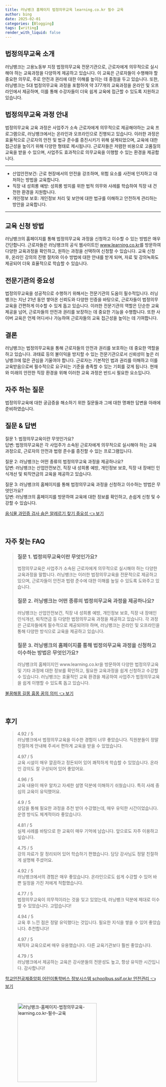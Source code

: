 ```yaml
---
title: 러닝뱅크 홈페이지 법정의무교육 learning.co.kr 필수 교육
author: bing
date: 2025-02-01
categories: [Blogging]
tags: [writing]
render_with_liquid: false
---
```



<h2 id='법정의무교육소개'>법정의무교육 소개</h2>

<p>러닝뱅크는 고용노동부 지정 법정의무교육 전문기관으로, 근로자에게 의무적으로 실시해야 하는 교육과정을 다양하게 제공하고 있습니다. 이 교육은 근로자들이 수행해야 할 중요한 의무로, 주로 안전과 권리에 대한 이해를 높이는 데 중점을 두고 있습니다. 또한, 러닝뱅크는 5대 법정의무교육 과정을 포함하여 약 377개의 교육과정을 온라인 및 오프라인에서 제공하며, 이를 통해 수강자들이 더욱 쉽게 교육에 접근할 수 있도록 지원하고 있습니다.</p>

<h2 id='법정의무교육과정안내'>법정의무교육 과정 안내</h2>

<p>법정의무교육 교육 과정은 사업주가 소속 근로자에게 의무적으로 제공해야하는 교육 프로그램으로, 러닝뱅크에서는 온라인과 오프라인으로 진행되고 있습니다. 이러한 과정은 효율적으로 근로자의 안전 및 법규 준수를 증진시키기 위해 설계되었으며, 교육에 대한 접근성을 높이기 위해 다양한 형태로 제시됩니다. 근로자들은 저렴한 비용으로 고품질의 교육을 받을 수 있으며, 사업주도 효과적으로 의무교육을 이행할 수 있는 환경을 제공합니다.</p>

<hr />

<ul>
    <li>산업안전보건: 근로 현장에서의 안전을 강조하며, 위험 요소를 사전에 인지하고 대처하는 방법을 교육합니다.</li>
    <li>직장 내 성희롱 예방: 성희롱 방지를 위한 법적 의무와 사례를 학습하여 직장 내 건전한 환경을 지원합니다.</li>
    <li>개인정보 보호: 개인정보 처리 및 보안에 대한 법규를 이해하고 안전하게 관리하는 방안을 교육합니다.</li>
</ul>

<hr />

<h2 id='교육신청방법'>교육 신청 방법</h2>

<p>러닝뱅크의 홈페이지를 통해 법정의무교육 과정을 신청하고 이수할 수 있는 방법은 매우 간단합니다. 근로자들은 러닝뱅크의 공식 웹사이트인 <a href="https://www.learning.co.kr">www.learning.co.kr</a>를 방문하여 다양한 교육과정을 확인하고, 원하는 과정을 선택하여 신청할 수 있습니다. 교육 신청 후, 온라인 강의의 진행 절차와 이수 방법에 대한 안내를 받게 되며, 자료 및 강의녹화도 제공되어 더욱 효율적으로 학습할 수 있습니다.</p>

<h2 id='전문기관의중요성'>전문기관의 중요성</h2>

<p>법정의무교육을 성공적으로 수행하기 위해서는 전문기관의 도움이 필수적입니다. 러닝뱅크는 지난 21년 동안 쌓아온 신뢰도와 다양한 인증을 바탕으로, 근로자들이 법정의무교육을 간편하게 이수할 수 있게 돕고 있습니다. 이러한 전문기관의 역할은 단순한 교육 제공을 넘어, 근로자들의 안전과 권리를 보장하는 데 중요한 기능을 수행합니다. 또한 사이버 교육은 언제 어디서나 가능하여 근로자들의 교육 접근성을 높이는 데 기여합니다.</p>

<h2 id='결론'>결론</h2>

<p>러닝뱅크는 법정의무교육을 통해 근로자들의 안전과 권리를 보호하는 데 중요한 역할을 하고 있습니다. 과태료 등의 불이익을 방지할 수 있는 전문기관으로서 신뢰성이 높은 러닝뱅크에 많은 관심을 기울여야 합니다. 근로자는 기본적인 법과 권리를 이해하고 이를 교육받음으로써 필수적으로 요구되는 기준을 충족할 수 있는 기회를 갖게 됩니다. 현재와 미래의 안전한 직장 환경을 위해 이러한 교육 과정은 반드시 필요한 요소입니다.</p>

<h2 id='자주하는질문'>자주 하는 질문</h2>

<p>법정의무교육에 대한 궁금증을 해소하기 위한 질문들과 그에 대한 명쾌한 답변을 아래에 준비하였습니다.</p>

<h2 id='QnA'>질문 & 답변</h2>

<p>질문 1: 법정의무교육이란 무엇인가요? <br>답변: 법정의무교육은 각 사업주가 소속된 근로자에게 의무적으로 실시해야 하는 교육 과정으로, 근로자의 안전과 법령 준수를 증진할 수 있는 프로그램입니다.</p>

<p>질문 2: 러닝뱅크는 어떤 종류의 법정의무교육 과정을 제공하나요? <br>답변: 러닝뱅크는 산업안전보건, 직장 내 성희롱 예방, 개인정보 보호, 직장 내 장애인 인식개선 및 퇴직연금의 교육을 제공하고 있습니다.</p>

<p>질문 3: 러닝뱅크의 홈페이지를 통해 법정의무교육 과정을 신청하고 이수하는 방법은 무엇인가요? <br>답변: 러닝뱅크의 홈페이지를 방문하여 교육에 대한 정보를 확인하고, 손쉽게 신청 및 수강할 수 있습니다.</p>


<p><a class="click-button" title="음식물 과민증 검사 숨은 알레르기 찾기 중요성" href="https://blackassets.github.io/posts/%EC%9D%8C%EC%8B%9D%EB%AC%BC-%EA%B3%BC%EB%AF%BC%EC%A6%9D-%EA%B2%80%EC%82%AC-%EC%88%A8%EC%9D%80-%EC%95%8C%EB%A0%88%EB%A5%B4%EA%B8%B0-%EC%B0%BE%EA%B8%B0-%EC%A4%91%EC%9A%94%EC%84%B1/" rel="dofollow">음식물 과민증 검사 숨은 알레르기 찾기 중요성 👈 보기</a></p><br>
<h2 id='자주_찾는_FAQ'>자주 찾는 FAQ</h2>
<div itemscope="" itemtype="https://schema.org/FAQPage"> 
<blockquote> 
<div itemscope="" itemprop="mainEntity" itemtype="https://schema.org/Question"> 
<h3 itemprop="name">질문 1. 법정의무교육이란 무엇인가요?</h3> 
<div itemscope="" itemprop="acceptedAnswer" itemtype="https://schema.org/Answer"> 
<span itemprop="text"> 
<p>법정의무교육은 사업주가 소속된 근로자에게 의무적으로 실시해야 하는 다양한 교육과정을 말합니다. 러닝뱅크는 이러한 법정의무교육을 전문적으로 제공하고 있으며, 근로자들이 안전과 법령 준수에 대한 이해를 높일 수 있도록 도와주고 있습니다.</p> 
</span> 
</div> 
</div> 

<div itemscope="" itemprop="mainEntity" itemtype="https://schema.org/Question"> 
<h3 itemprop="name">질문 2. 러닝뱅크는 어떤 종류의 법정의무교육 과정을 제공하나요?</h3> 
<div itemscope="" itemprop="acceptedAnswer" itemtype="https://schema.org/Answer"> 
<span itemprop="text"> 
<p>러닝뱅크는 산업안전보건, 직장 내 성희롱 예방, 개인정보 보호, 직장 내 장애인 인식개선, 퇴직연금 등 다양한 법정의무교육 과정을 제공하고 있습니다. 각 과정은 근로자들에게 필수적으로 제공되어야 하며, 러닝뱅크는 온라인 및 오프라인을 통해 다양한 방식으로 교육을 제공하고 있습니다.</p> 
</span> 
</div> 
</div> 

<div itemscope="" itemprop="mainEntity" itemtype="https://schema.org/Question"> 
<h3 itemprop="name">질문 3. 러닝뱅크의 홈페이지를 통해 법정의무교육 과정을 신청하고 이수하는 방법은 무엇인가요?</h3> 
<div itemscope="" itemprop="acceptedAnswer" itemtype="https://schema.org/Answer"> 
<span itemprop="text"> 
<p>러닝뱅크의 홈페이지인 www.learning.co.kr을 방문하여 다양한 법정의무교육 및 기타 과정에 대한 정보를 확인하고, 필요한 교육과정을 쉽게 신청하고 수강할 수 있습니다. 러닝뱅크는 효율적인 교육 환경을 제공하여 사업주가 법정의무교육을 쉽게 이행할 수 있도록 돕고 있습니다.</p> 
</span> 
</div> 
</div> 
</blockquote> 
</div>
<p><a class="click-button" title="불꿈해몽 길몽 흉몽 꿈의 의미" href="https://blackassets.github.io/posts/%EB%B6%88%EA%BF%88%ED%95%B4%EB%AA%BD-%EA%B8%B8%EB%AA%BD-%ED%9D%89%EB%AA%BD-%EA%BF%88%EC%9D%98-%EC%9D%98%EB%AF%B8/" rel="dofollow">불꿈해몽 길몽 흉몽 꿈의 의미 👈 보기</a></p><br>
<h2 id='후기'>후기</h2>
<div itemscope itemtype="https://schema.org/Product">
  <blockquote>
  <div itemprop="review" itemscope itemtype="https://schema.org/Review">
      <div itemprop="reviewRating" itemscope itemtype="https://schema.org/Rating"> <span itemprop="ratingValue">4.92</span> / <span itemprop="bestRating">5</span> </div>
      <span itemprop="reviewBody">러닝뱅크에서 법정의무교육을 이수한 경험이 너무 좋았습니다. 직원분들이 정말 친절하게 안내해 주셔서 편하게 교육을 받을 수 있었습니다.</span>
  </div>
  <br>
  <div itemprop="review" itemscope itemtype="https://schema.org/Review">
      <div itemprop="reviewRating" itemscope itemtype="https://schema.org/Rating"> <span itemprop="ratingValue">4.97</span> / <span itemprop="bestRating">5</span> </div>
      <span itemprop="reviewBody">교육 시설이 매우 깔끔하고 정돈되어 있어 쾌적하게 학습할 수 있었습니다. 온라인 강의도 잘 구성되어 있어 좋았어요.</span>
  </div>
  <br>
  <div itemprop="review" itemscope itemtype="https://schema.org/Review">
      <div itemprop="reviewRating" itemscope itemtype="https://schema.org/Rating"> <span itemprop="ratingValue">4.96</span> / <span itemprop="bestRating">5</span> </div>
      <span itemprop="reviewBody">교육 내용이 매우 알차고 자세한 설명 덕분에 이해하기 쉬웠습니다. 특히 사례 중심의 교육이 유익했어요.</span>
  </div>
  <br>
  <div itemprop="review" itemscope itemtype="https://schema.org/Review">
      <div itemprop="reviewRating" itemscope itemtype="https://schema.org/Rating"> <span itemprop="ratingValue">4.9</span> / <span itemprop="bestRating">5</span> </div>
      <span itemprop="reviewBody">상담을 통해 필요한 과정을 추천 받아 수강했는데, 매우 유익한 시간이었습니다. 운영 방식도 체계적이라 좋았습니다.</span>
  </div>
  <br>
  <div itemprop="review" itemscope itemtype="https://schema.org/Review">
      <div itemprop="reviewRating" itemscope itemtype="https://schema.org/Rating"> <span itemprop="ratingValue">4.81</span> / <span itemprop="bestRating">5</span> </div>
      <span itemprop="reviewBody">실제 사례를 바탕으로 한 교육이 매우 기억에 남습니다. 앞으로도 자주 이용하고 싶습니다.</span>
  </div>
  <br>
  <div itemprop="review" itemscope itemtype="https://schema.org/Review">
      <div itemprop="reviewRating" itemscope itemtype="https://schema.org/Rating"> <span itemprop="ratingValue">4.75</span> / <span itemprop="bestRating">5</span> </div>
      <span itemprop="reviewBody">강의 자료가 잘 정리되어 있어 학습하기 편했습니다. 담당 강사님도 정말 친절하게 설명해 주셨어요.</span>
  </div>
  <br>
  <div itemprop="review" itemscope itemtype="https://schema.org/Review">
      <div itemprop="reviewRating" itemscope itemtype="https://schema.org/Rating"> <span itemprop="ratingValue">4.92</span> / <span itemprop="bestRating">5</span> </div>
      <span itemprop="reviewBody">러닝뱅크에서의 경험은 매우 좋았습니다. 온라인으로도 쉽게 수강할 수 있어 바쁜 일정을 가진 저에게 적합했습니다.</span>
  </div>
  <br>
  <div itemprop="review" itemscope itemtype="https://schema.org/Review">
      <div itemprop="reviewRating" itemscope itemtype="https://schema.org/Rating"> <span itemprop="ratingValue">4.77</span> / <span itemprop="bestRating">5</span> </div>
      <span itemprop="reviewBody">법정의무교육이 의무적이라는 것을 잊고 있었는데, 러닝뱅크 덕분에 제대로 이수할 수 있었습니다. 고맙습니다!</span>
  </div>
  <br>
  <div itemprop="review" itemscope itemtype="https://schema.org/Review">
      <div itemprop="reviewRating" itemscope itemtype="https://schema.org/Rating"> <span itemprop="ratingValue">4.94</span> / <span itemprop="bestRating">5</span> </div>
      <span itemprop="reviewBody"> 교육 후 느낀 점은 정말 유익했다는 것입니다. 필요한 지식을 쌓을 수 있어 좋았습니다. 추천합니다!</span>
  </div>
  <br>
  <div itemprop="review" itemscope itemtype="https://schema.org/Review">
      <div itemprop="reviewRating" itemscope itemtype="https://schema.org/Rating"> <span itemprop="ratingValue">4.97</span> / <span itemprop="bestRating">5</span> </div>
      <span itemprop="reviewBody">재직자 교육으로써 매우 유용했습니다. 다른 교육기관보다 훨씬 좋았습니다.</span>
  </div>
  <br>
  <div itemprop="review" itemscope itemtype="https://schema.org/Review">
      <div itemprop="reviewRating" itemscope itemtype="https://schema.org/Rating"> <span itemprop="ratingValue">4.79</span> / <span itemprop="bestRating">5</span> </div>
      <span itemprop="reviewBody">러닝뱅크에서 제공하는 교육은 강사분들의 전문성도 높고, 항상 유익한 시간입니다. 감사합니다!</span>
  </div>
  </blockquote>
</div>
<p><a class="click-button" title="학교안전공제중앙회 어린이통학버스 정보시스템 schoolbus.ssif.or.kr 안전관리" href="https://blackassets.github.io/posts/%ED%95%99%EA%B5%90%EC%95%88%EC%A0%84%EA%B3%B5%EC%A0%9C%EC%A4%91%EC%95%99%ED%9A%8C-%EC%96%B4%EB%A6%B0%EC%9D%B4%ED%86%B5%ED%95%99%EB%B2%84%EC%8A%A4-%EC%A0%95%EB%B3%B4%EC%8B%9C%EC%8A%A4%ED%85%9C-schoolbus.ssif.or.kr-%EC%95%88%EC%A0%84%EA%B4%80%EB%A6%AC/" rel="dofollow">학교안전공제중앙회 어린이통학버스 정보시스템 schoolbus.ssif.or.kr 안전관리 👈 보기</a></p><br>
<figure class="image"><img src="https://blackassets.github.io/assets/img/thumbnail/러닝뱅크-홈페이지-법정의무교육-learning.co.kr-필수-교육.webp" alt="러닝뱅크-홈페이지-법정의무교육-learning.co.kr-필수-교육" width="256" height="256"></figure>